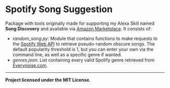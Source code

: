 # Spotify Song Suggestion

Package with tools originally made for supporting my Alexa Skill named **Song Discovery** and available via [Amazon Marketplace](https://www.amazon.com/ZipBomb-Song-Discovery/dp/B07G236PNN/ref=sr_1_1?s=digital-skills&ie=UTF8&qid=1533660700&sr=1-1&keywords=song+discovery). It consists of:

- *random_song.py*: Module that contains functions to make requests to the [Spotify Web API](https://developer.spotify.com/documentation/web-api/) to retrieve pseudo-random obscure songs. The default popularity threshold is 1, but you can enter your own via the command line, as well as a specific genre if wanted.
- *genres.json*: List containing every valid Spotify genre retrieved from [Everynoise.com](http://everynoise.com/everynoise1d.cgi?scope=all&vector=popularity).
---
**Project licensed under the MIT License.**
